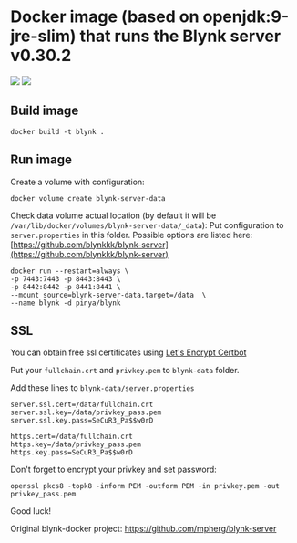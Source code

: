 # Docker image (based on openjdk:9-jre-slim) that runs the Blynk server v0.30.2

[![](https://images.microbadger.com/badges/version/pinya/blynk.svg)](https://microbadger.com/images/pinya/blynk "Get your own version badge on microbadger.com")
[![](https://images.microbadger.com/badges/image/pinya/blynk.svg)](https://microbadger.com/images/pinya/blynk "Get your own image badge on microbadger.com")

## Build image

```
docker build -t blynk .
```
## Run image
Create a volume with configuration:

```
docker volume create blynk-server-data
```

Check data volume actual location (by default it will be `/var/lib/docker/volumes/blynk-server-data/_data`): 
Put configuration to `server.properties` in this folder. Possible options are listed here: [https://github.com/blynkkk/blynk-server](https://github.com/blynkkk/blynk-server)

```
docker run --restart=always \
-p 7443:7443 -p 8443:8443 \
-p 8442:8442 -p 8441:8441 \
--mount source=blynk-server-data,target=/data  \
--name blynk -d pinya/blynk
```

## SSL

You can obtain free ssl certificates using [Let's Encrypt Certbot](https://certbot.eff.org/) 

Put your `fullchain.crt` and `privkey.pem` to `blynk-data` folder.

Add these lines to `blynk-data/server.properties`
```
server.ssl.cert=/data/fullchain.crt
server.ssl.key=/data/privkey_pass.pem
server.ssl.key.pass=SeCuR3_Pa$$w0rD

https.cert=/data/fullchain.crt
https.key=/data/privkey_pass.pem
https.key.pass=SeCuR3_Pa$$w0rD
```
Don't forget to encrypt your privkey and set password:

```
openssl pkcs8 -topk8 -inform PEM -outform PEM -in privkey.pem -out privkey_pass.pem
```

Good luck!

Original blynk-docker project: https://github.com/mpherg/blynk-server
